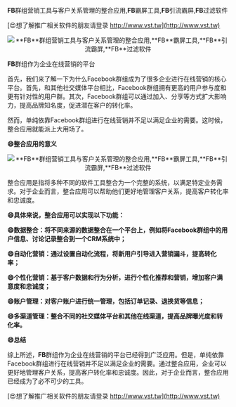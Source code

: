 **FB**群组营销工具与客户关系管理的整合应用,**FB**霸屏工具,**FB**引流霸屏,**FB**过滤软件

[😍想了解推广相关软件的朋友请登录 http://www.vst.tw](http://www.vst.tw)

 <center><img src="https://vst.tw/MP4/tuiguang/png/1.png" alt="**FB**群组营销工具与客户关系管理的整合应用,**FB**霸屏工具,**FB**引流霸屏,**FB**过滤软件"></center>

**FB**群组作为企业在线营销的平台

首先，我们来了解一下为什么Facebook群组成为了很多企业进行在线营销的核心平台。首先，和其他社交媒体平台相比，Facebook群组拥有更高的用户参与度和更有针对性的用户群。其次，Facebook群组可以通过加入、分享等方式扩大影响力，提高品牌知名度，促进潜在客户的转化率。

然而，单纯依靠Facebook群组进行在线营销并不足以满足企业的需要。这时候，整合应用就能派上大用场了。

**😄整合应用的意义**

 <center><img src="https://vst.tw/MP4/tuiguang/png/5.png" alt="**FB**群组营销工具与客户关系管理的整合应用,**FB**霸屏工具,**FB**引流霸屏,**FB**过滤软件"></center>

整合应用是指将多种不同的软件工具整合为一个完整的系统，以满足特定业务需求。对于企业而言，整合应用可以帮助他们更好地管理客户关系，提高客户转化率和忠诚度。

**😄具体来说，整合应用可以实现以下功能：**

**😄数据整合：将不同来源的数据整合在一个平台上，例如将Facebook群组中的用户信息、讨论记录整合到一个CRM系统中；**

**😄自动化营销：通过设置自动化流程，将新用户引导进入营销漏斗，提高转化率；**

**😄个性化营销：基于客户数据和行为分析，进行个性化推荐和营销，增加客户满意度和忠诚度；**

**😄账户管理：对客户账户进行统一管理，包括订单记录、退换货等信息；**

**😄多渠道管理：整合不同的社交媒体平台和其他在线渠道，提高品牌曝光度和转化率。**

**😄总结**

综上所述，**FB**群组作为企业在线营销的平台已经得到广泛应用。但是，单纯依靠Facebook群组进行在线营销并不足以满足企业的需要。通过整合应用，企业可以更好地管理客户关系，提高客户转化率和忠诚度。因此，对于企业而言，整合应用已经成为了必不可少的工具。

[😍想了解推广相关软件的朋友请登录 http://www.vst.tw](http://www.vst.tw)



